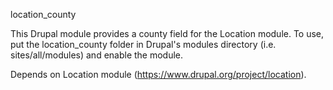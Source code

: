 location_county

This Drupal module provides a county field for the Location module. To use, put
the location_county folder in Drupal's modules directory (i.e. sites/all/modules)
and enable the module.

Depends on Location module (https://www.drupal.org/project/location).
